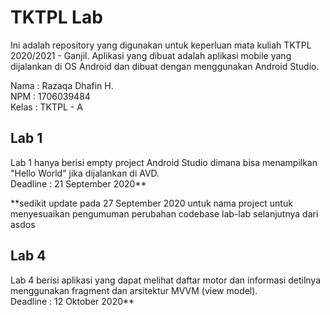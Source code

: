 # TKTPL Lab

Ini adalah repository yang digunakan untuk keperluan mata kuliah TKTPL 2020/2021 - Ganjil. Aplikasi yang dibuat adalah aplikasi mobile yang dijalankan di OS Android dan dibuat dengan menggunakan Android Studio.

Nama 	: Razaqa Dhafin H.<br />
NPM		: 1706039484<br />
Kelas	: TKTPL - A

## Lab 1

Lab 1 hanya berisi empty project Android Studio dimana bisa menampilkan "Hello World" jika dijalankan di AVD.<br />
Deadline	: 21 September 2020**

**sedikit update pada 27 September 2020 untuk nama project untuk menyesuaikan pengumuman perubahan codebase lab-lab selanjutnya dari asdos

## Lab 4

Lab 4 berisi aplikasi yang dapat melihat daftar motor dan informasi detilnya menggunakan fragment dan arsitektur MVVM (view model).<br />
Deadline	: 12 Oktober 2020**
